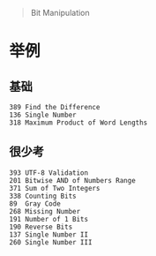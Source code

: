 > Bit Manipulation

# 举例

## 基础

```
389	Find the Difference
136	Single Number
318	Maximum Product of Word Lengths
```

## 很少考

```
393	UTF-8 Validation
201	Bitwise AND of Numbers Range
371	Sum of Two Integers
338	Counting Bits
89	Gray Code
268	Missing Number
191	Number of 1 Bits
190	Reverse Bits
137	Single Number II
260	Single Number III
```
